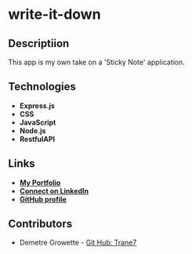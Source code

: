 # write-it-down

## Descriptiion
This app is my own take on a 'Sticky Note' application. 

## Technologies
- **Express.js**
- **CSS**
- **JavaScript**
- **Node.js**
- **RestfulAPI**



## Links
  - **[My Portfolio](https://trane7.github.io/PortfolioFinal/)**
  - **[Connect on LinkedIn](https://www.linkedin.com/in/demetre-growette-0776a7b7/)**
  - **[GitHub profile](https://github.com/Trane7)**

  ## Contributors

  - Demetre Growette - [Git Hub: Trane7](https://github.com/Trane7)
